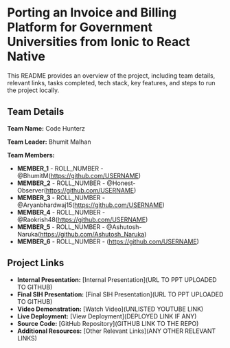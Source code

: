 # Porting an Invoice and Billing Platform for Government Universities from Ionic to React Native 

This README provides an overview of the project, including team details, relevant links, tasks completed, tech stack, key features, and steps to run the project locally.

## Team Details

**Team Name:** Code Hunterz

**Team Leader:** Bhumit Malhan

**Team Members:**

- **MEMBER_1** - ROLL_NUMBER - @BhumitM(https://github.com/USERNAME)
- **MEMBER_2** - ROLL_NUMBER - @Honest-Observer(https://github.com/USERNAME)
- **MEMBER_3** - ROLL_NUMBER - @Aryanbhardwaj15(https://github.com/USERNAME)
- **MEMBER_4** - ROLL_NUMBER - @Raokrish48(https://github.com/USERNAME)
- **MEMBER_5** - ROLL_NUMBER - @Ashutosh-Naruka(https://github.com/Ashutosh_Naruka)
- **MEMBER_6** - ROLL_NUMBER - (https://github.com/USERNAME)

## Project Links

- **Internal Presentation:** [Internal Presentation](URL TO PPT UPLOADED TO GITHUB)
- **Final SIH Presentation:** [Final SIH Presentation](URL TO PPT UPLOADED TO GITHUB)
- **Video Demonstration:** [Watch Video](UNLISTED YOUTUBE LINK)
- **Live Deployment:** [View Deployment](DEPLOYED LINK IF ANY)
- **Source Code:** [GitHub Repository](GITHUB LINK TO THE REPO)
- **Additional Resources:** [Other Relevant Links](ANY OTHER RELEVANT LINKS)
